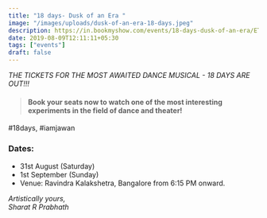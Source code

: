 ```yaml
---
title: "18 days- Dusk of an Era "
image: "/images/uploads/dusk-of-an-era-18-days.jpeg"
description: https://in.bookmyshow.com/events/18-days-dusk-of-an-era/ET00108178
date: 2019-08-09T12:11:11+05:30
tags: ["events"]
draft: false
---
```


_THE TICKETS FOR THE MOST AWAITED DANCE MUSICAL - 18 DAYS ARE OUT!!!_

> #### Book your seats now to watch one of the most interesting experiments in the field of dance and theater!
#18days, #iamjawan <br>

### Dates:

* 31st August (Saturday)<br>
* 1st September (Sunday)<br>
* Venue: Ravindra Kalakshetra, Bangalore from 6:15 PM onward.


_Artistically yours,_<br>
_Sharat R Prabhath_